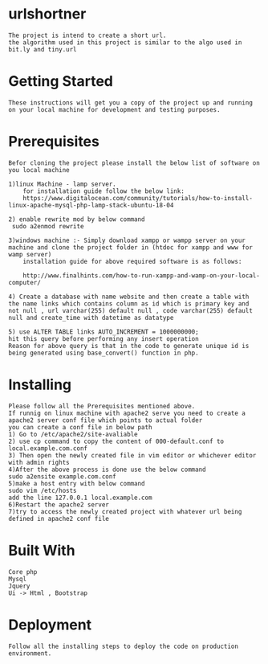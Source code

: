 # urlshortner
    The project is intend to create a short url.
    the algorithm used in this project is similar to the algo used in bit.ly and tiny.url

# Getting Started 

    These instructions will get you a copy of the project up and running on your local machine for development and testing purposes.

# Prerequisites

    Befor cloning the project please install the below list of software on you local machine 
    
    1)linux Machine - lamp server.  
        for installation guide follow the below link:
        https://www.digitalocean.com/community/tutorials/how-to-install-linux-apache-mysql-php-lamp-stack-ubuntu-18-04
    
    2) enable rewrite mod by below command
     sudo a2enmod rewrite

    3)windows machine :- Simply download xampp or wampp server on your machine and clone the project folder in (htdoc for xampp and www for wamp server)
        installation guide for above required software is as follows:

        http://www.finalhints.com/how-to-run-xampp-and-wamp-on-your-local-computer/ 

    4) Create a database with name website and then create a table with the name links which contains column as id which is primary key and not null , url varchar(255) default null , code varchar(255) default null and create_time with datetime as datatype

    5) use ALTER TABLE links AUTO_INCREMENT = 1000000000;
    hit this query before performing any insert operation 
    Reason for above query is that in the code to generate unique id is being generated using base_convert() function in php.

# Installing

    Please follow all the Prerequisites mentioned above.
    If runnig on linux machine with apache2 serve you need to create a apache2 server conf file which points to actual folder
    you can create a conf file in below path
    1) Go to /etc/apache2/site-avaliable 
    2) use cp command to copy the content of 000-default.conf to local.example.com.conf
    3) Then open the newly created file in vim editor or whichever editor with admin rights
    4)After the above process is done use the below command 
    sudo a2ensite example.com.conf
    5)make a host entry with below command
    sudo vim /etc/hosts
    add the line 127.0.0.1 local.example.com
    6)Restart the apache2 server 
    7)try to access the newly created project with whatever url being defined in apache2 conf file

# Built With

    Core php 
    Mysql
    Jquery 
    Ui -> Html , Bootstrap

# Deployment

    Follow all the installing steps to deploy the code on production environment.



    


